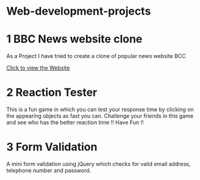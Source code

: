 # Web-development-projects

# 1 BBC News website clone

As a Project I have tried to create a clone of popular news website BCC

[Click to view the Website](https://hvaidsain.github.io/Web-development-projects/BBC%20News%20Website%20(Clone)/bbc-news.html)

# 2 Reaction Tester 

This is a fun game in which you can test your response time by clicking on the appearing objects as fast
you can.
Challenge your friends in this game and see who has the better reaction time !! Have Fun !!

# 3 Form Validation

A mini form validation using jQuery which checks for valid email address, telephone number and password.








